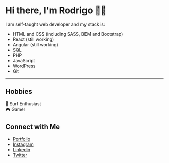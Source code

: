 # Hi there, I'm Rodrigo 👋🏻
I am self-taught web developer and my stack is:
- HTML and CSS (including SASS, BEM and Bootstrap)
- React (still working)
- Angular (still working)
- SQL 
- PHP 
- JavaScript 
- WordPress
- Git
---

## Hobbies
🌊 Surf Enthusiast <br/>
🎮 Gamer

## Connect with Me
- [Portfolio](https://www.rodrigopv.com/) <br/>
- [Instagram](https://instagram.com/rodrigov03) <br/>
- [Linkedin](https://linkedin.com/in/rodrigov03/) <br/>
- [Twitter](https://twitter.com/rventura03) <br/>
